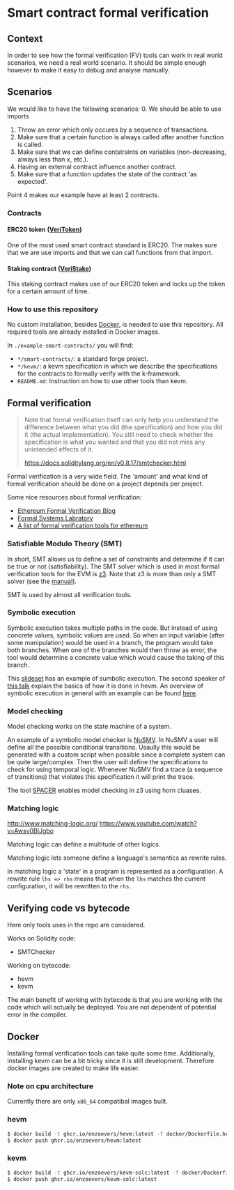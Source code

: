 # Smart contract formal verification
## Context
In order to see how the formal verification (FV) tools can work in real world scenarios, we need a real world scenario. It should be simple enough however to make it easy to debug and analyse manually.

## Scenarios
We would like to have the following scenarios:
0. We should be able to use imports
1. Throw an error which only occures by a sequence of transactions.
2. Make sure that a certain function is always called after another function is called.
3. Make sure that we can define contstraints on variables (non-decreasing, always less than x, etc.).
4. Having an external contract influence another contract.
5. Make sure that a function updates the state of the contract 'as expected'.

Point 4 makes our example have at least 2 contracts.

### Contracts
#### ERC20 token ([VeriToken](./example-smart-contracts/smart-contracts/src/VeriToken.sol))
One of the most used smart contract standard is ERC20. The makes sure that we are use imports and that we can call functions from that import.

#### Staking contract ([VeriStake](./example-smart-contracts/smart-contracts/src/VeriToken.sol))
This staking contract makes use of our ERC20 token and locks up the token for a certain amount of time.

### How to use this repository

No custom installation, besides [Docker](https://docs.docker.com/get-docker/), is needed to use this repository. All required tools are already installed in Docker images.

In `./example-smart-contracts/` you will find:
-  `*/smart-contracts/`: a standard forge project.
-  `*/kevm/`: a kevm specification in which we describe the specifications for the contracts to formally verify with the k-framework.
-  `README.md`: Instruction on how to use other tools than kevm.

## Formal verification

> Note that formal verification itself can only help you understand the difference between what you did (the specification) and how you did it (the actual implementation). You still need to check whether the specification is what you wanted and that you did not miss any unintended effects of it.
>
> https://docs.soliditylang.org/en/v0.8.17/smtchecker.html

Formal verification is a very wide field. The 'amount' and what kind of formal verification should be done on a project depends per project.

Some nice resources about formal verification:
- [Ethereum Formal Verification Blog](https://fv.ethereum.org/)
- [Formal Systems Labratory](https://fsl.cs.illinois.edu/)
- [A list of formal verification tools for ethereum](https://github.com/leonardoalt/ethereum_formal_verification_overview)

### Satisfiable Modulo Theory (SMT)
In short, SMT allows us to define a set of constraints and determine if it can be true or not (satisfiability). The SMT solver which is used in most formal verification tools for the EVM is [z3](https://github.com/Z3Prover/z3). Note that z3 is more than only a SMT solver (see the [manual](https://microsoft.github.io/z3guide/)).

SMT is used by almost all verification tools.

### Symbolic execution
Symbolic execution takes multiple paths in the code. But instead of using concrete values, symbolic values are used. So when an input variable (after some manipulation) would be used in a branch, the program would take both branches. When one of the branches would then throw as error, the tool would determine a concrete value which would cause the taking of this branch.

This [slideset](https://www-verimag.imag.fr/~mounier/Enseignement/Software_Security/ConcolicExecution.pdf#page=32) has an example of sumbolic execution.
The second speaker of [this talk](https://youtu.be/RunMhlTtdKw?t=2033) explain the basics of how it is done in hevm.
An overview of symbolic execution in general with an example can be found [here](https://www.youtube.com/watch?v=wOO5jpoFIss).

### Model checking
Model checking works on the state machine of a system.

An example of a symbolic model checker is [NuSMV](https://nusmv.fbk.eu/). In NuSMV a user will define  all the possible conditional transitions. Usaully this would be generated with a custom script when possible since a complete system can be quite large/complex. Then the user will define the specifications to check for using temporal logic. Whenever NuSMV find a trace (a sequence of transitions) that violates this specification it will print the trace.

The tool [SPACER](https://arieg.bitbucket.io/pdf/synasc2019.pdfß) enables model checking in z3 using horn cluases.

### Matching logic
http://www.matching-logic.org/
https://www.youtube.com/watch?v=Awsv0BlJgbo

Matching logic can define a multitude of other logics.

Matching logic lets someone define a language's semantics as rewrite rules.

In matching logic a 'state' in a program is represented as a configuration. A rewrite rule `lhs => rhs` means that when the `lhs` matches the current configuration, it will be rewritten to the `rhs`.

## Verifying code vs bytecode
Here only tools uses in the repo are considered.

Works on Solidity code:
- SMTChecker

Working on bytecode:
- hevm
- kevm

The main benefit of working with bytecode is that you are working with the code which will actually be deployed. You are not dependent of potential error in the compiler.

## Docker

Installing formal verification tools can take quite some time. Additionally, installing kevm can be a bit tricky since it is still development. Therefore docker images are created to make life easier.

### Note on cpu architecture

Currently there are only `x86_64` compatibal images built.

### hevm
```bash
$ docker build -t ghcr.io/enzoevers/hevm:latest -f docker/Dockerfile.hevm .
$ docker push ghcr.io/enzoevers/hevm:latest
```

### kevm
```bash
$ docker build -t ghcr.io/enzoevers/kevm-solc:latest -f docker/Dockerfile.kevm .
$ docker push ghcr.io/enzoevers/kevm-solc:latest
```
